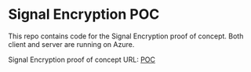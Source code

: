 # Signal Encryption POC

This repo contains code for the Signal Encryption proof of concept. Both client and server are running on Azure.

Signal Encryption proof of concept URL: [POC]()
